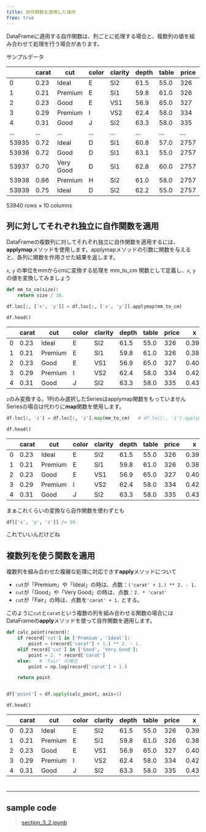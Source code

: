 ```yaml
---
title: 自作関数を適用した操作
free: true
---
```

DataFrameに適用する自作関数は、列ごとに処理する場合と、複数列の値を組み合わせて処理を行う場合があります。

サンプルデータ

|       | carat | cut       | color | clarity | depth | table | price | x    | y    | z    |
| ----- | ----- | --------- | ----- | ------- | ----- | ----- | ----- | ---- | ---- | ---- |
| 0     | 0.23  | Ideal     | E     | SI2     | 61.5  | 55.0  | 326   | 3.95 | 3.98 | 2.43 |
| 1     | 0.21  | Premium   | E     | SI1     | 59.8  | 61.0  | 326   | 3.89 | 3.84 | 2.31 |
| 2     | 0.23  | Good      | E     | VS1     | 56.9  | 65.0  | 327   | 4.05 | 4.07 | 2.31 |
| 3     | 0.29  | Premium   | I     | VS2     | 62.4  | 58.0  | 334   | 4.20 | 4.23 | 2.63 |
| 4     | 0.31  | Good      | J     | SI2     | 63.3  | 58.0  | 335   | 4.34 | 4.35 | 2.75 |
| ...   | ...   | ...       | ...   | ...     | ...   | ...   | ...   | ...  | ...  | ...  |
| 53935 | 0.72  | Ideal     | D     | SI1     | 60.8  | 57.0  | 2757  | 5.75 | 5.76 | 3.50 |
| 53936 | 0.72  | Good      | D     | SI1     | 63.1  | 55.0  | 2757  | 5.69 | 5.75 | 3.61 |
| 53937 | 0.70  | Very Good | D     | SI1     | 62.8  | 60.0  | 2757  | 5.66 | 5.68 | 3.56 |
| 53938 | 0.86  | Premium   | H     | SI2     | 61.0  | 58.0  | 2757  | 6.15 | 6.12 | 3.74 |
| 53939 | 0.75  | Ideal     | D     | SI2     | 62.2  | 55.0  | 2757  | 5.83 | 5.87 | 3.64 |
53940 rows × 10 columns

## 列に対してそれぞれ独立に自作関数を適用
DataFrameの複数列に対してそれぞれ独立に自作関数を適用するには、**applymap**メソッドを使用します。applymapメソッドの引数に関数を与えると、各列に関数を作用させた結果を返します。

`x`, `y` の単位をmmからcmに変換する処理を mm_to_cm 関数として定義し、`x`, `y` の値を変換してみましょう
```python
def mm_to_cm(size):
    return size / 10.

df.loc[:, ['x', 'y']] = df.loc[:, ['x', 'y']].applymap(mm_to_cm)

df.head()
```

| |carat|cut|color|clarity|depth|table|price|x|y|z|
|---|---|---|---|---|---|---|---|---|---|---|
|0|0.23|Ideal|E|SI2|61.5|55.0|326|0.395|0.398|2.43|
|1|0.21|Premium|E|SI1|59.8|61.0|326|0.389|0.384|2.31|
|2|0.23|Good|E|VS1|56.9|65.0|327|0.405|0.407|2.31|
|3|0.29|Premium|I|VS2|62.4|58.0|334|0.420|0.423|2.63|
|4|0.31|Good|J|SI2|63.3|58.0|335|0.434|0.435|2.75|

`z`のみ変換する。1列のみ選択したSeriesはapplymap関数をもっていません
Seriesの場合は代わりに**map**関数を使用します。
```python
df.loc[:, 'z'] = df.loc[:, 'z'].map(mm_to_cm)   # df.loc[:, 'z'].applymap はエラーになる

df.head()
```

|     | carat | cut     | color | clarity | depth | table | price | x     | y     | z     |
| --- | ----- | ------- | ----- | ------- | ----- | ----- | ----- | ----- | ----- | ----- |
| 0   | 0.23  | Ideal   | E     | SI2     | 61.5  | 55.0  | 326   | 0.395 | 0.398 | 0.243 |
| 1   | 0.21  | Premium | E     | SI1     | 59.8  | 61.0  | 326   | 0.389 | 0.384 | 0.231 |
| 2   | 0.23  | Good    | E     | VS1     | 56.9  | 65.0  | 327   | 0.405 | 0.407 | 0.231 |
| 3   | 0.29  | Premium | I     | VS2     | 62.4  | 58.0  | 334   | 0.420 | 0.423 | 0.263 |
| 4   | 0.31  | Good    | J     | SI2     | 63.3  | 58.0  | 335   | 0.434 | 0.435 | 0.27  |

まぁこれくらいの変換なら自作関数を使わずとも
```python
df[['x', 'y', 'z']] /= 10.
```
これでいいんだけどね

## 複数列を使う関数を適用
複数列を組み合わせた複雑な処理に対応できす**apply**メソッドについて

- `cut`が「Premium」や「Ideal」の時は、点数：`('carat' + 1.) ** 2. - 1.`
- `cut`が「Good」や「Very Good」の時は、点数：`2. * 'carat'`
- `cut`が「Fair」の時は、点数を`'carat' + 1.`
とする。

このように`cut`と`carat`という複数の列を組み合わせる関数の場合には
DataFrameの**apply**メソッドを使って自作関数を適用します。
```python
def calc_point(record):
    if record['cut'] in ['Premium', 'Ideal']:
        point = (record['carat'] + 1.) ** 2. - 1.
    elif record['cut'] in ['Good', 'Very Good']:
        point = 2. * record['carat']
    else:   # 'Fair' の場合
        point = np.log(record['carat'] + 1.)

    return point


df['point'] = df.apply(calc_point, axis=1)

df.head()
```

| |carat|cut|color|clarity|depth|table|price|x|y|z|point|
|---|---|---|---|---|---|---|---|---|---|---|---|
|0|0.23|Ideal|E|SI2|61.5|55.0|326|0.395|0.398|0.243|0.5129|
|1|0.21|Premium|E|SI1|59.8|61.0|326|0.389|0.384|0.231|0.4641|
|2|0.23|Good|E|VS1|56.9|65.0|327|0.405|0.407|0.231|0.4600|
|3|0.29|Premium|I|VS2|62.4|58.0|334|0.420|0.423|0.263|0.6641|
|4|0.31|Good|J|SI2|63.3|58.0|335|0.434|0.435|0.275|0.6200|

#
---
## sample code
> [section_3_2.ipynb](books/Pandas&Plotly/src/notebook/section_3_2.ipynb)

